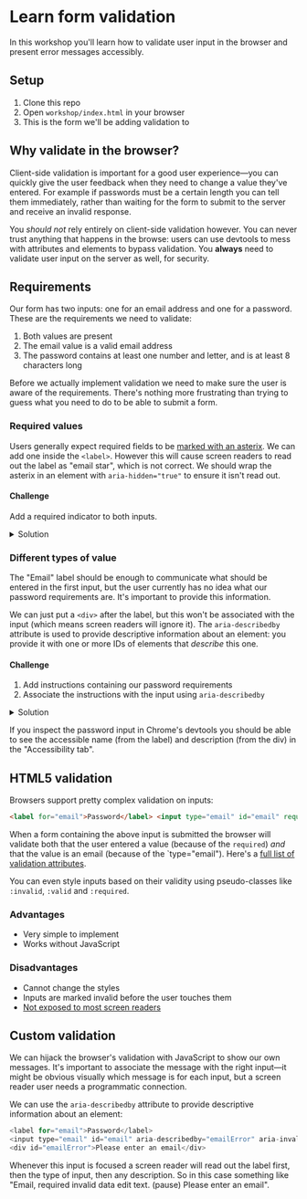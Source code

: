 # Learn form validation

In this workshop you'll learn how to validate user input in the browser and present error messages accessibly.

## Setup

1. Clone this repo
1. Open `workshop/index.html` in your browser
1. This is the form we'll be adding validation to

## Why validate in the browser?

Client-side validation is important for a good user experience—you can quickly give the user feedback when they need to change a value they've entered. For example if passwords must be a certain length you can tell them immediately, rather than waiting for the form to submit to the server and receive an invalid response.

You _should not_ rely entirely on client-side validation however. You can never trust anything that happens in the browse: users can use devtools to mess with attributes and elements to bypass validation. You **always** need to validate user input on the server as well, for security.

## Requirements

Our form has two inputs: one for an email address and one for a password. These are the requirements we need to validate:

1. Both values are present
1. The email value is a valid email address
1. The password contains at least one number and letter, and is at least 8 characters long

Before we actually implement validation we need to make sure the user is aware of the requirements. There's nothing more frustrating than trying to guess what you need to do to be able to submit a form.

### Required values

Users generally expect required fields to be [marked with an asterix](https://www.nngroup.com/articles/required-fields/). We can add one inside the `<label>`. However this will cause screen readers to read out the label as "email star", which is not correct. We should wrap the asterix in an element with `aria-hidden="true"` to ensure it isn't read out.

#### Challenge

Add a required indicator to both inputs.

<details>
<summary>Solution</summary>

```html
<label for="email">
  Email
  <span aria-hidden="true">*</span>
</label>
<input id="email" />

<label for="password">
  Password
  <span aria-hidden="true">*</span>
</label>
<input id="password" />
```

</details>

### Different types of value

The "Email" label should be enough to communicate what should be entered in the first input, but the user currently has no idea what our password requirements are. It's important to provide this information.

We can just put a `<div>` after the label, but this won't be associated with the input (which means screen readers will ignore it). The `aria-describedby` attribute is used to provide descriptive information about an element: you provide it with one or more IDs of elements that _describe_ this one.

#### Challenge

1. Add instructions containing our password requirements
1. Associate the instructions with the input using `aria-describedby`

<details>
<summary>Solution</summary>

```html
<label for="password">
  Password
  <span aria-hidden="true">*</span>
</label>
<div id="passwordRequirements">
  Passwords must contain at least one letter and one number, and contain at
  least 8 characters.
</div>
<input id="password" aria-describedby="passwordRequirements" />
```

</details>

If you inspect the password input in Chrome's devtools you should be able to see the accessible name (from the label) and description (from the div) in the "Accessibility tab".

<!-- insert devtools screenshot -->

## HTML5 validation

Browsers support pretty complex validation on inputs:

```html
<label for="email">Password</label> <input type="email" id="email" required />
```

When a form containing the above input is submitted the browser will validate both that the user entered a value (because of the `required`) _and_ that the value is an email (because of the `type="email"). Here's a [full list of validation attributes](https://developer.mozilla.org/en-US/docs/Web/Guide/HTML/HTML5/Constraint_validation#Intrinsic_and_basic_constraints).

You can even style inputs based on their validity using pseudo-classes like `:invalid`, `:valid` and `:required`.

### Advantages

- Very simple to implement
- Works without JavaScript

### Disadvantages

- Cannot change the styles
- Inputs are marked invalid before the user touches them
- [Not exposed to most screen readers](https://adrianroselli.com/2019/02/avoid-default-field-validation.html)

## Custom validation

We can hijack the browser's validation with JavaScript to show our own messages. It's important to associate the message with the right input—it might be obvious visually which message is for each input, but a screen reader user needs a programmatic connection.

We can use the `aria-describedby` attribute to provide descriptive information about an element:

```js
<label for="email">Password</label>
<input type="email" id="email" aria-describedby="emailError" aria-invalid="true" required>
<div id="emailError">Please enter an email</div>
```

Whenever this input is focused a screen reader will read out the label first, then the type of input, then any description. So in this case something like "Email, required invalid data edit text. (pause) Please enter an email".
